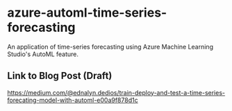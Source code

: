 # azure-automl-time-series-forecasting
An application of time-series forecasting using Azure Machine Learning Studio's AutoML feature.

## Link to Blog Post (Draft)

https://medium.com/@ednalyn.dedios/train-deploy-and-test-a-time-series-forecating-model-with-automl-e00a9f878d1c
